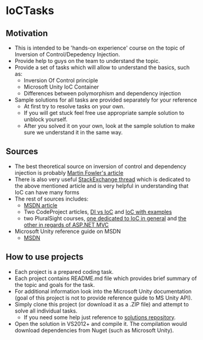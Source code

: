 # IoCTasks

## Motivation

* This is intended to be 'hands-on experience' course on the topic of Inversion of Control/Depedency Injection.
* Provide help to guys on the team to understand the topic.
* Provide a set of tasks which will allow to understand the basics, such as:
  * Inversion Of Control principle
  * Microsoft Unity IoC Container 
  * Differences between polymorphism and dependency injection
* Sample solutions for all tasks are provided separately for your reference
  * At first try to resolve tasks on your own. 
  * If you will get stuck feel free use appropriate sample solution to unblock yourself.
  * After you solved it on your own, look at the sample solution to make sure we understand it in the same way.

## Sources

* The best theoretical source on inversion of control and dependency injection is probably [Martin Fowler's article](http://martinfowler.com/articles/injection.html)
* There is also very useful [StackExchange thread](http://programmers.stackexchange.com/a/205686) 
  which is dedicated to the above mentioned article and is very helpful in understanding that IoC can have many forms
* The rest of sources includes:
  * [MSDN article](http://msdn.microsoft.com/en-us/library/ff921087.aspx)
  * Two CodeProject articles, [DI vs IoC](http://www.codeproject.com/Articles/592372/Dependency-Injection-DI-vs-Inversion-of-Control-IO) 
    and [IoC with examples](http://www.codeproject.com/Articles/380748/Inversion-of-Control-Overview-with-Examples)
  * two PluralSight courses, [one dedicated to IoC in general](http://www.pluralsight.com/courses/inversion-of-control) 
    and [the other in regards of ASP.NET MVC](http://www.pluralsight.com/courses/ioc-aspdotnet-mvc4)
* Microsoft Unity reference guide on MSDN
  * [MSDN](http://msdn.microsoft.com/en-us/library/dn178463%28v=pandp.30%29.aspx)

## How to use projects

* Each project is a prepared coding task.
* Each project contains README.md file which provides brief summary of the topic and goals for the task.
* For additional information look into the Microsoft Unity documentation (goal of this project is not to provide reference guide to MS Unity API).
* Simply clone this project (or download it as a .ZIP file) and attempt to solve all individual tasks.
  * If you need some help just reference to [solutions repository](https://github.com/IoCHowTo/IoCTasksSolutions).
* Open the solution in VS2012+ and compile it. The compilation would download dependencies from Nuget (such as Microsoft Unity).
